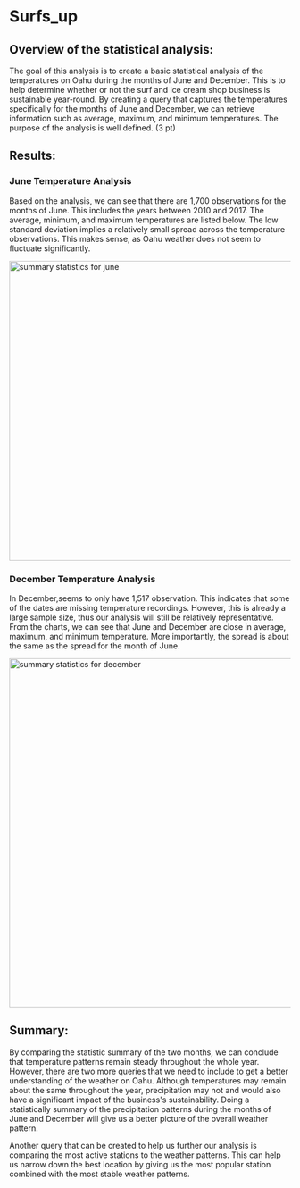 # Surfs_up

## Overview of the statistical analysis:
The goal of this analysis is to create a basic statistical analysis of the temperatures on Oahu during the months of June and December. This is to help determine whether or not the surf and ice cream shop business is sustainable year-round. By creating a query that captures the temperatures specifically for the months of June and December, we can retrieve information such as average, maximum, and minimum temperatures.
The purpose of the analysis is well defined. (3 pt)
## Results:

### June Temperature Analysis

Based on the analysis, we can see that there are 1,700 observations for the months of June. This includes the years between 2010 and 2017. The average, minimum, and maximum temperatures are listed below. The low standard deviation implies a relatively small spread across the temperature observations. This makes sense, as Oahu weather does not seem to fluctuate significantly.

<img width="537" alt="summary statistics for june " src="https://user-images.githubusercontent.com/99555513/164992912-65ad62bc-b233-4425-9cf8-cccdb6706f03.png">


### December Temperature Analysis
In December,seems to only have 1,517 observation. This indicates that some of the dates are missing temperature recordings. However, this is already a large sample size, thus our analysis will still be relatively representative. From the charts, we can see that June and December are close in average, maximum, and minimum temperature. More importantly, the spread is about the same as the spread for the month of June.

<img width="625" alt="summary statistics for december" src="https://user-images.githubusercontent.com/99555513/164992933-daccdc72-5360-42c3-a81d-929d5c61ec37.png">


## Summary:

By comparing the statistic summary of the two months, we can conclude that temperature patterns remain steady throughout the whole year. However, there are two more queries that we need to include to get a better understanding of the weather on Oahu. Although temperatures may remain about the same throughout the year, precipitation may not and would also have a significant impact of the business's sustainability. Doing a statistically summary of the precipitation patterns during the months of June and December will give us a better picture of the overall weather pattern.

Another query that can be created to help us further our analysis is comparing the most active stations to the weather patterns. This can help us narrow down the best location by giving us the most popular station combined with the most stable weather patterns.

